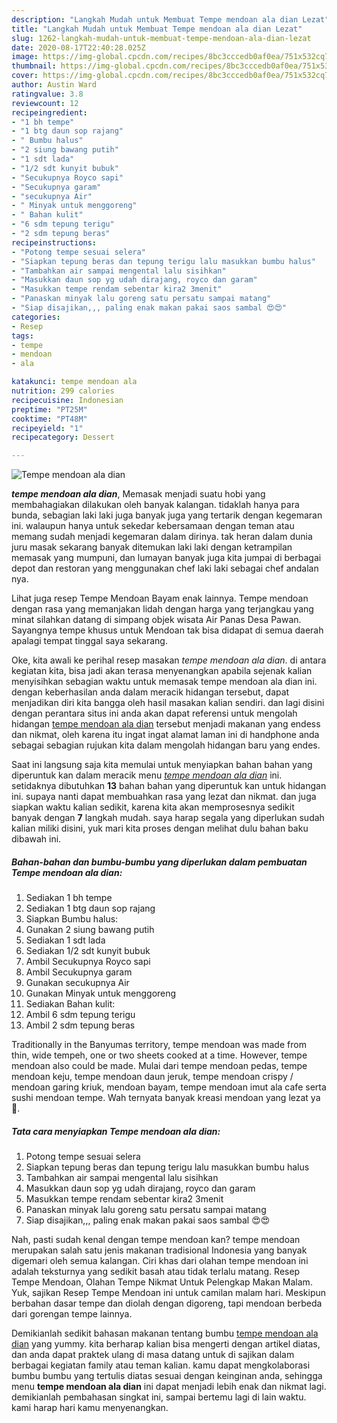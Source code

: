 ```yaml
---
description: "Langkah Mudah untuk Membuat Tempe mendoan ala dian Lezat"
title: "Langkah Mudah untuk Membuat Tempe mendoan ala dian Lezat"
slug: 1262-langkah-mudah-untuk-membuat-tempe-mendoan-ala-dian-lezat
date: 2020-08-17T22:40:28.025Z
image: https://img-global.cpcdn.com/recipes/8bc3cccedb0af0ea/751x532cq70/tempe-mendoan-ala-dian-foto-resep-utama.jpg
thumbnail: https://img-global.cpcdn.com/recipes/8bc3cccedb0af0ea/751x532cq70/tempe-mendoan-ala-dian-foto-resep-utama.jpg
cover: https://img-global.cpcdn.com/recipes/8bc3cccedb0af0ea/751x532cq70/tempe-mendoan-ala-dian-foto-resep-utama.jpg
author: Austin Ward
ratingvalue: 3.8
reviewcount: 12
recipeingredient:
- "1 bh tempe"
- "1 btg daun sop rajang"
- " Bumbu halus"
- "2 siung bawang putih"
- "1 sdt lada"
- "1/2 sdt kunyit bubuk"
- "Secukupnya Royco sapi"
- "Secukupnya garam"
- "secukupnya Air"
- " Minyak untuk menggoreng"
- " Bahan kulit"
- "6 sdm tepung terigu"
- "2 sdm tepung beras"
recipeinstructions:
- "Potong tempe sesuai selera"
- "Siapkan tepung beras dan tepung terigu lalu masukkan bumbu halus"
- "Tambahkan air sampai mengental lalu sisihkan"
- "Masukkan daun sop yg udah dirajang, royco dan garam"
- "Masukkan tempe rendam sebentar kira2 3menit"
- "Panaskan minyak lalu goreng satu persatu sampai matang"
- "Siap disajikan,,, paling enak makan pakai saos sambal 😍😍"
categories:
- Resep
tags:
- tempe
- mendoan
- ala

katakunci: tempe mendoan ala 
nutrition: 299 calories
recipecuisine: Indonesian
preptime: "PT25M"
cooktime: "PT48M"
recipeyield: "1"
recipecategory: Dessert

---
```



![Tempe mendoan ala dian](https://img-global.cpcdn.com/recipes/8bc3cccedb0af0ea/751x532cq70/tempe-mendoan-ala-dian-foto-resep-utama.jpg)

<b><i>tempe mendoan ala dian</i></b>, Memasak menjadi suatu hobi yang membahagiakan dilakukan oleh banyak kalangan. tidaklah hanya para bunda, sebagian laki laki juga banyak juga yang tertarik dengan kegemaran ini. walaupun hanya untuk sekedar kebersamaan dengan teman atau memang sudah menjadi kegemaran dalam dirinya. tak heran dalam dunia juru masak sekarang banyak ditemukan laki laki dengan ketrampilan memasak yang mumpuni, dan lumayan banyak juga kita jumpai di berbagai depot dan restoran yang menggunakan chef laki laki sebagai chef andalan nya.

Lihat juga resep Tempe Mendoan Bayam enak lainnya. Tempe mendoan dengan rasa yang memanjakan lidah dengan harga yang terjangkau yang minat silahkan datang di simpang objek wisata Air Panas Desa Pawan. Sayangnya tempe khusus untuk Mendoan tak bisa didapat di semua daerah apalagi tempat tinggal saya sekarang.

Oke, kita awali ke perihal resep masakan <i>tempe mendoan ala dian</i>. di antara kegiatan kita, bisa jadi akan terasa menyenangkan apabila sejenak kalian menyisihkan sebagian waktu untuk memasak tempe mendoan ala dian ini. dengan keberhasilan anda dalam meracik hidangan tersebut, dapat menjadikan diri kita bangga oleh hasil masakan kalian sendiri. dan lagi disini dengan perantara situs ini anda akan dapat referensi untuk mengolah hidangan <u>tempe mendoan ala dian</u> tersebut menjadi makanan yang endess dan nikmat, oleh karena itu ingat ingat alamat laman ini di handphone anda sebagai sebagian rujukan kita dalam mengolah hidangan baru yang endes.


Saat ini langsung saja kita memulai untuk menyiapkan bahan bahan yang diperuntuk kan dalam meracik menu <u><i>tempe mendoan ala dian</i></u> ini. setidaknya dibutuhkan <b>13</b> bahan bahan yang diperuntuk kan untuk hidangan ini. supaya nanti dapat membuahkan rasa yang lezat dan nikmat. dan juga siapkan waktu kalian sedikit, karena kita akan memprosesnya sedikit banyak dengan <b>7</b> langkah mudah. saya harap segala yang diperlukan sudah kalian miliki disini, yuk mari kita proses dengan melihat dulu bahan baku dibawah ini.

<!--inarticleads1-->

##### Bahan-bahan dan bumbu-bumbu yang diperlukan dalam pembuatan Tempe mendoan ala dian:

1. Sediakan 1 bh tempe
1. Sediakan 1 btg daun sop rajang
1. Siapkan  Bumbu halus:
1. Gunakan 2 siung bawang putih
1. Sediakan 1 sdt lada
1. Sediakan 1/2 sdt kunyit bubuk
1. Ambil Secukupnya Royco sapi
1. Ambil Secukupnya garam
1. Gunakan secukupnya Air
1. Gunakan  Minyak untuk menggoreng
1. Sediakan  Bahan kulit:
1. Ambil 6 sdm tepung terigu
1. Ambil 2 sdm tepung beras


Traditionally in the Banyumas territory, tempe mendoan was made from thin, wide tempeh, one or two sheets cooked at a time. However, tempe mendoan also could be made. Mulai dari tempe mendoan pedas, tempe mendoan keju, tempe mendoan daun jeruk, tempe mendoan crispy / mendoan garing kriuk, mendoan bayam, tempe mendoan imut ala cafe serta sushi mendoan tempe. Wah ternyata banyak kreasi mendoan yang lezat ya 🙂. 

<!--inarticleads2-->

##### Tata cara menyiapkan Tempe mendoan ala dian:

1. Potong tempe sesuai selera
1. Siapkan tepung beras dan tepung terigu lalu masukkan bumbu halus
1. Tambahkan air sampai mengental lalu sisihkan
1. Masukkan daun sop yg udah dirajang, royco dan garam
1. Masukkan tempe rendam sebentar kira2 3menit
1. Panaskan minyak lalu goreng satu persatu sampai matang
1. Siap disajikan,,, paling enak makan pakai saos sambal 😍😍


Nah, pasti sudah kenal dengan tempe mendoan kan? tempe mendoan merupakan salah satu jenis makanan tradisional Indonesia yang banyak digemari oleh semua kalangan. Ciri khas dari olahan tempe mendoan ini adalah teksturnya yang sedikit basah atau tidak terlalu matang. Resep Tempe Mendoan, Olahan Tempe Nikmat Untuk Pelengkap Makan Malam. Yuk, sajikan Resep Tempe Mendoan ini untuk camilan malam hari. Meskipun berbahan dasar tempe dan diolah dengan digoreng, tapi mendoan berbeda dari gorengan tempe lainnya. 

Demikianlah sedikit bahasan makanan tentang bumbu <u>tempe mendoan ala dian</u> yang yummy. kita berharap kalian bisa mengerti dengan artikel diatas, dan anda dapat praktek ulang di masa datang untuk di sajikan dalam berbagai kegiatan family atau teman kalian. kamu dapat mengkolaborasi bumbu bumbu yang tertulis diatas sesuai dengan keinginan anda, sehingga menu <b>tempe mendoan ala dian</b> ini dapat menjadi lebih enak dan nikmat lagi. demikianlah pembahasan singkat ini, sampai bertemu lagi di lain waktu. kami harap hari kamu menyenangkan.
